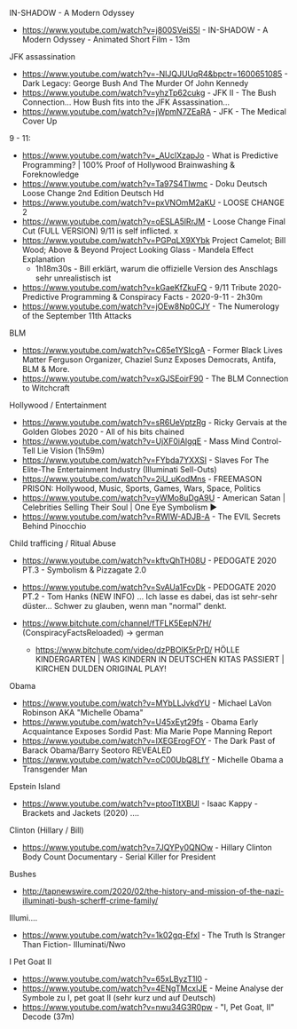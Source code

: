 IN-SHADOW - A Modern Odyssey
  - https://www.youtube.com/watch?v=j800SVeiS5I - IN-SHADOW - A Modern Odyssey - Animated Short Film - 13m


JFK assassination
  - https://www.youtube.com/watch?v=-NlJQJUUqR4&bpctr=1600651085 - Dark Legacy: George Bush And The Murder Of John Kennedy
  - https://www.youtube.com/watch?v=yhzTp62cukg - JFK II - The Bush Connection... How Bush fits into the JFK Assassination...
  - https://www.youtube.com/watch?v=jWpmN7ZEaRA - JFK - The Medical Cover Up

9 - 11:
  - https://www.youtube.com/watch?v=_AUclXzapJo - What is Predictive Programming? | 100% Proof of Hollywood Brainwashing & Foreknowledge
  - https://www.youtube.com/watch?v=Ta97S4Tlwmc - Doku Deutsch Loose Change 2nd Edition Deutsch Hd
  - https://www.youtube.com/watch?v=pxVNOmM2aKU - LOOSE CHANGE 2
  - https://www.youtube.com/watch?v=oESLA5lRrJM - Loose Change Final Cut (FULL VERSION) 9/11 is self inflicted. x
  - https://www.youtube.com/watch?v=PGPqLX9XYbk Project Camelot; Bill Wood; Above & Beyond Project Looking Glass - Mandela Effect Explanation
    - 1h18m30s - Bill erklärt, warum die offizielle Version des Anschlags sehr unrealistisch ist
  - https://www.youtube.com/watch?v=kGaeKfZkuFQ - 9/11 Tribute 2020-Predictive Programming & Conspiracy Facts - 2020-9-11 - 2h30m
  - https://www.youtube.com/watch?v=jOEw8Np0CJY - The Numerology of the September 11th Attacks

BLM
  - https://www.youtube.com/watch?v=C65e1YSIcgA - Former Black Lives Matter Ferguson Organizer, Chaziel Sunz Exposes Democrats, Antifa, BLM & More.
  - https://www.youtube.com/watch?v=xGJSEoirF90 - The BLM Connection to Witchcraft

Hollywood / Entertainment
  - https://www.youtube.com/watch?v=sR6UeVptzRg - Ricky Gervais at the Golden Globes 2020 - All of his bits chained
  - https://www.youtube.com/watch?v=UjXF0iAlgqE - Mass Mind Control-Tell Lie Vision (1h59m)
  - https://www.youtube.com/watch?v=FYbda7YXXSI - Slaves For The Elite-The Entertainment Industry (Illuminati Sell-Outs)
  - https://www.youtube.com/watch?v=2iU_uKodMns - FREEMASON PRISON: Hollywood, Music, Sports, Games, Wars, Space, Politics
  - https://www.youtube.com/watch?v=yWMo8uDgA9U - American Satan | Celebrities Selling Their Soul | One Eye Symbolism ▶️️
  - https://www.youtube.com/watch?v=RWlW-ADJB-A - The EVIL Secrets Behind Pinocchio

Child trafficing / Ritual Abuse
  - https://www.youtube.com/watch?v=kftvQhTH08U - PEDOGATE 2020 PT.3 - Symbolism & Pizzagate 2.0
  - https://www.youtube.com/watch?v=SvAUa1FcvDk - PEDOGATE 2020 PT.2 - Tom Hanks (NEW INFO)
  ... Ich lasse es dabei, das ist sehr-sehr düster... Schwer zu glauben, wenn man "normal" denkt.
  - https://www.bitchute.com/channel/fTFLK5EepN7H/ (ConspiracyFactsReloaded) -> german

    - https://www.bitchute.com/video/dzPBOIK5rPrD/ HÖLLE KINDERGARTEN | WAS KINDERN IN DEUTSCHEN KITAS PASSIERT | KIRCHEN DULDEN ORIGINAL PLAY!


Obama
  - https://www.youtube.com/watch?v=MYbLLJvkdYU - Michael LaVon Robinson AKA "Michelle Obama"
  - https://www.youtube.com/watch?v=U45xEyt29fs - Obama Early Acquaintance Exposes Sordid Past: Mia Marie Pope Manning Report
  - https://www.youtube.com/watch?v=IXEGErogFOY - The Dark Past of Barack Obama/Barry Seotoro REVEALED
  - https://www.youtube.com/watch?v=oC00UbQ8LfY - Michelle Obama a Transgender Man


Epstein Island
  - https://www.youtube.com/watch?v=ptooTltXBUI - Isaac Kappy - Brackets and Jackets (2020)
  ....

Clinton (Hillary / Bill)
  - https://www.youtube.com/watch?v=7JQYPy0QNOw - Hillary Clinton Body Count Documentary - Serial Killer for President

Bushes
  - http://tapnewswire.com/2020/02/the-history-and-mission-of-the-nazi-illuminati-bush-scherff-crime-family/

Illumi....
  - https://www.youtube.com/watch?v=1k02gq-EfxI - The Truth Is Stranger Than Fiction- Illuminati/Nwo


I Pet Goat II
  - https://www.youtube.com/watch?v=65xLByzT1l0 -
  - https://www.youtube.com/watch?v=4ENgTMcxIJE - Meine Analyse der Symbole zu I, pet goat II (sehr kurz und auf Deutsch)
  - https://www.youtube.com/watch?v=nwu34G3R0pw - "I, Pet Goat, II" Decode (37m)
